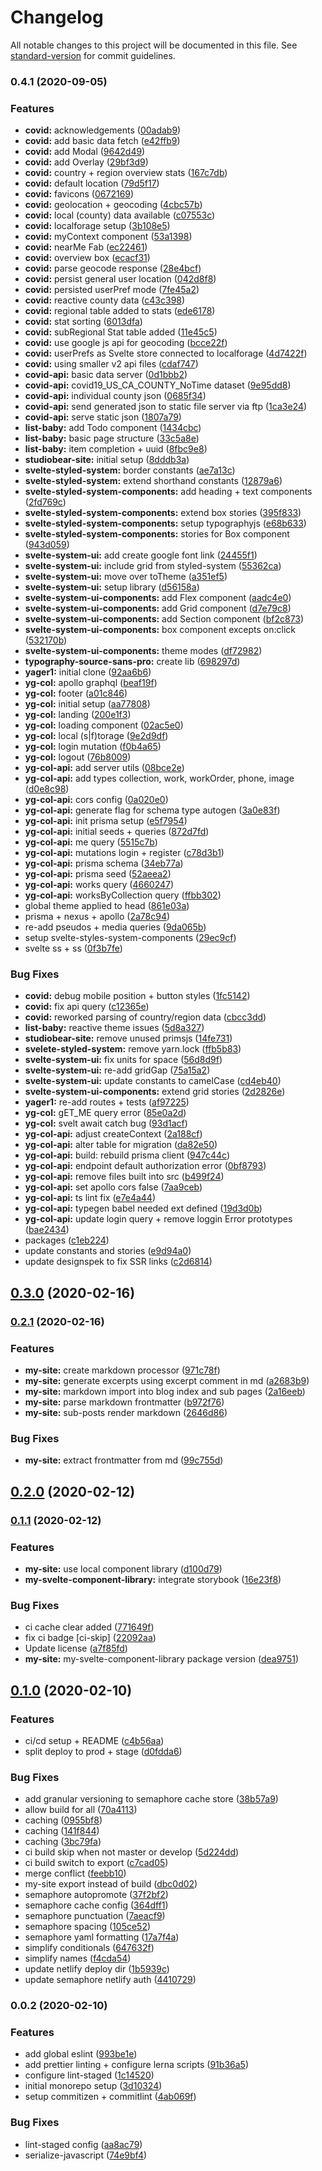 # Changelog

All notable changes to this project will be documented in this file. See [standard-version](https://github.com/conventional-changelog/standard-version) for commit guidelines.

### 0.4.1 (2020-09-05)


### Features

* **covid:** acknowledgements ([00adab9](https://github.com/Studiobear/core/commit/00adab9971528f470e7701e9c1d7fa12d317a023))
* **covid:** add basic data fetch ([e42ffb9](https://github.com/Studiobear/core/commit/e42ffb96d1e581f050efe73c50884115c9d93d32))
* **covid:** add Modal ([9642d49](https://github.com/Studiobear/core/commit/9642d49551885955f4d712dab272a3fe112aab4e))
* **covid:** add Overlay ([29bf3d9](https://github.com/Studiobear/core/commit/29bf3d9d71c057e3f3032d283751188ccd907e71))
* **covid:** country + region overview stats ([167c7db](https://github.com/Studiobear/core/commit/167c7db26026e14786e7f88fa15c8b635837efb5))
* **covid:** default location ([79d5f17](https://github.com/Studiobear/core/commit/79d5f1783890954ef706173b1da5e6cfb6b5d954))
* **covid:** favicons ([0672169](https://github.com/Studiobear/core/commit/0672169c3e7a749230f77af5b9677a3e31732754))
* **covid:** geolocation + geocoding ([4cbc57b](https://github.com/Studiobear/core/commit/4cbc57b7f01af9bfacc1852dda74fa36ad99680a))
* **covid:** local (county) data available ([c07553c](https://github.com/Studiobear/core/commit/c07553c0837be4c3eb23a1ca762a17379f9d0364))
* **covid:** localforage setup ([3b108e5](https://github.com/Studiobear/core/commit/3b108e57360a2a14e705f9844934c842b4c5bd1d))
* **covid:** myContext component ([53a1398](https://github.com/Studiobear/core/commit/53a13982d2ae1d15578c523b1d2f6ac206915c12))
* **covid:** nearMe Fab ([ec22461](https://github.com/Studiobear/core/commit/ec2246165c7a237f1265389e3da8df28b399bd3c))
* **covid:** overview box ([ecacf31](https://github.com/Studiobear/core/commit/ecacf3186204dcd61a543babc094793551c049cf))
* **covid:** parse geocode response ([28e4bcf](https://github.com/Studiobear/core/commit/28e4bcfd5b9ad455d5dd0160739d79e4c99d1f2a))
* **covid:** persist general user location ([042d8f8](https://github.com/Studiobear/core/commit/042d8f882602d37d978ae9bf97ea70164778abaf))
* **covid:** persisted userPref mode ([7fe45a2](https://github.com/Studiobear/core/commit/7fe45a2b5cf6cd09f23b5aec2a923959b445e23c))
* **covid:** reactive county data ([c43c398](https://github.com/Studiobear/core/commit/c43c3982e195a4ca34363ec84c184b4517a54c84))
* **covid:** regional table added to stats ([ede6178](https://github.com/Studiobear/core/commit/ede6178344f34e4bf9cad29853e4658d525e6cb7))
* **covid:** stat sorting ([6013dfa](https://github.com/Studiobear/core/commit/6013dfa1b461609803113ccb0a0f246f6697315a))
* **covid:** subRegional Stat table added ([11e45c5](https://github.com/Studiobear/core/commit/11e45c5cb570745b12eab24cdd63b29907747b07))
* **covid:** use google js api for geocoding ([bcce22f](https://github.com/Studiobear/core/commit/bcce22fcbed372fdd0b5c2f0bdcd440016869725))
* **covid:** userPrefs as Svelte store connected to localforage ([4d7422f](https://github.com/Studiobear/core/commit/4d7422f956f65dbadd070fb76c95e4c1685d20d8))
* **covid:** using smaller v2 api files ([cdaf747](https://github.com/Studiobear/core/commit/cdaf747fc4c89d1fe82c59b20b887ae146d02a1c))
* **covid-api:** basic data server ([0d1bbb2](https://github.com/Studiobear/core/commit/0d1bbb2c3915d855c4faaeb7c592ff1e4d4ec64d))
* **covid-api:** covid19_US_CA_COUNTY_NoTime dataset ([9e95dd8](https://github.com/Studiobear/core/commit/9e95dd811f7298ab63e05d80a2dcc24e74194e4d))
* **covid-api:** individual county json ([0685f34](https://github.com/Studiobear/core/commit/0685f347c8bdb96a0e62193df3d517a66ef7f8fe))
* **covid-api:** send generated json to static file server via ftp ([1ca3e24](https://github.com/Studiobear/core/commit/1ca3e24ea0b79f29fcf5a1a4b0361e4a6239d747))
* **covid-api:** serve static json ([1807a79](https://github.com/Studiobear/core/commit/1807a79bb5c2aad47a680b955ff019dcf5851b2f))
* **list-baby:** add Todo component ([1434cbc](https://github.com/Studiobear/core/commit/1434cbcb3cabcd8bf889a0b7e24a18261ad088dd))
* **list-baby:** basic page structure ([33c5a8e](https://github.com/Studiobear/core/commit/33c5a8e65f476d2a9f360ebf9f67a4e96aafdb03))
* **list-baby:** item completion + uuid ([8fbc9e8](https://github.com/Studiobear/core/commit/8fbc9e8a89f764bf01dff5aee97a2cd1a5eefef0))
* **studiobear-site:** initial setup ([8dddb3a](https://github.com/Studiobear/core/commit/8dddb3ad2d421b61fbb8c24c5b7758cc2b5d6f01))
* **svelte-styled-system:** border constants ([ae7a13c](https://github.com/Studiobear/core/commit/ae7a13cc217c85af93be61c3a97bd385057f8f89))
* **svelte-styled-system:** extend shorthand constants ([12879a6](https://github.com/Studiobear/core/commit/12879a61c829ba1540e3399cfcfe28f2a45294a7))
* **svelte-styled-system-components:** add heading + text components ([2fd769c](https://github.com/Studiobear/core/commit/2fd769cd032b4aa40b89e2cd1b39e1195f5c1189))
* **svelte-styled-system-components:** extend box stories ([395f833](https://github.com/Studiobear/core/commit/395f833ef4fa6950f250c175892bc54d9fd4c632))
* **svelte-styled-system-components:** setup typographyjs ([e68b633](https://github.com/Studiobear/core/commit/e68b633bee8c93d09e2ade227e75b5015f6f7e59))
* **svelte-styled-system-components:** stories for Box component ([943d059](https://github.com/Studiobear/core/commit/943d059b01f0f214641374b78eed68801cff37f0))
* **svelte-system-ui:** add create google font link ([24455f1](https://github.com/Studiobear/core/commit/24455f1c28605bd43e7701c243dafa1b191c078a))
* **svelte-system-ui:** include grid from styled-system ([55362ca](https://github.com/Studiobear/core/commit/55362caedb09a1cc0f92ca100eb26aa499afe150))
* **svelte-system-ui:** move over toTheme ([a351ef5](https://github.com/Studiobear/core/commit/a351ef5211e2a1a6102b1db5800ec7d941795452))
* **svelte-system-ui:** setup library ([d56158a](https://github.com/Studiobear/core/commit/d56158ac26cba88257dac405b4d837b132196db7))
* **svelte-system-ui-components:** add Flex component ([aadc4e0](https://github.com/Studiobear/core/commit/aadc4e01630103cfbb7c0c2fa6658b2d564aaa32))
* **svelte-system-ui-components:** add Grid component ([d7e79c8](https://github.com/Studiobear/core/commit/d7e79c8bc54eeab1fa6d0f2649e8d305b0c36fa1))
* **svelte-system-ui-components:** add Section component ([bf2c873](https://github.com/Studiobear/core/commit/bf2c873943602e5f4ffa0d4ad19494ee66610238))
* **svelte-system-ui-components:** box component excepts on:click ([532170b](https://github.com/Studiobear/core/commit/532170bcbc07912adaa9ae6f7b845eb37f49723f))
* **svelte-system-ui-components:** theme modes ([df72982](https://github.com/Studiobear/core/commit/df72982f003b67608bb6de35987a7c08fd2fe71e))
* **typography-source-sans-pro:** create lib ([698297d](https://github.com/Studiobear/core/commit/698297d7688189630b7c5d01eb0fa645127116bf))
* **yager1:** initial clone ([92aa6b6](https://github.com/Studiobear/core/commit/92aa6b60c0730e2615930370210354de5e8e7475))
* **yg-col:** apollo graphql ([beaf19f](https://github.com/Studiobear/core/commit/beaf19fcce8e5c3b4317b6d84516bffbe85f6c01))
* **yg-col:** footer ([a01c846](https://github.com/Studiobear/core/commit/a01c846db837ad0b66d3ffbda0e02f0afd617018))
* **yg-col:** initial setup ([aa77808](https://github.com/Studiobear/core/commit/aa778087525661ca6fd0176e374ec3d8bd811baa))
* **yg-col:** landing ([200e1f3](https://github.com/Studiobear/core/commit/200e1f34c80d1f9af88a38d9fc7542db987fd484))
* **yg-col:** loading component ([02ac5e0](https://github.com/Studiobear/core/commit/02ac5e05e88700731c1c375c2522a279c3c3385a))
* **yg-col:** local (s|f)torage ([9e2d9df](https://github.com/Studiobear/core/commit/9e2d9df26b8ea5564cdc84e944aa82afc4918fa0))
* **yg-col:** login mutation ([f0b4a65](https://github.com/Studiobear/core/commit/f0b4a65df7fff6166658103f484b6af9b869ba98))
* **yg-col:** logout ([76b8009](https://github.com/Studiobear/core/commit/76b8009325d787616cd5a7d9cfda6804c44251e4))
* **yg-col-api:** add server utils ([08bce2e](https://github.com/Studiobear/core/commit/08bce2e050cb68a1578c74fe1882934a1792e1d0))
* **yg-col-api:** add types collection, work, workOrder, phone, image ([d0e8c98](https://github.com/Studiobear/core/commit/d0e8c984c99ec1c27828330210e33bfeb894efac))
* **yg-col-api:** cors config ([0a020e0](https://github.com/Studiobear/core/commit/0a020e0e9d5700d9d2ffff8745d02d0ae3accefd))
* **yg-col-api:** generate flag for schema type autogen ([3a0e83f](https://github.com/Studiobear/core/commit/3a0e83f65d076ad8dcf32182e443f7555208a429))
* **yg-col-api:** init prisma setup ([e5f7954](https://github.com/Studiobear/core/commit/e5f795476d48d8225d688285f75345812e61acc6))
* **yg-col-api:** initial seeds + queries ([872d7fd](https://github.com/Studiobear/core/commit/872d7fd090fe414ef7d1fec13bb3e08a3baf6d1c))
* **yg-col-api:** me query ([5515c7b](https://github.com/Studiobear/core/commit/5515c7bf2ec5d4c504fee5c3635d760202b3a28e))
* **yg-col-api:** mutations login + register ([c78d3b1](https://github.com/Studiobear/core/commit/c78d3b176bd133513de0d12a4d7a0ac5b83ab74a))
* **yg-col-api:** prisma schema ([34eb77a](https://github.com/Studiobear/core/commit/34eb77a6857a289bc52d1c29a95d9605c75aead4))
* **yg-col-api:** prisma seed ([52aeea2](https://github.com/Studiobear/core/commit/52aeea250e6efb3b0af62207a30859c7071978b1))
* **yg-col-api:** works query ([4660247](https://github.com/Studiobear/core/commit/466024741e324815ca97108736f427b8aea1cf33))
* **yg-col-api:** worksByCollection query ([ffbb302](https://github.com/Studiobear/core/commit/ffbb3021ddcb2d69d0cd4278c30b742deb9f09f9))
* global theme applied to head ([861e03a](https://github.com/Studiobear/core/commit/861e03acd0925b2ab2164d8736d3b4b078ad7608))
* prisma + nexus + apollo ([2a78c94](https://github.com/Studiobear/core/commit/2a78c9481dc95cf4bc93b99bb20ad729e97edc5c))
* re-add pseudos + media queries ([9da065b](https://github.com/Studiobear/core/commit/9da065b87a6217930233add22ed2cedbc7ac95f3))
* setup svelte-styles-system-components ([29ec9cf](https://github.com/Studiobear/core/commit/29ec9cf8003db48bc8a19b1a8de453fc5a87c641))
* svelte ss + ss ([0f3b7fe](https://github.com/Studiobear/core/commit/0f3b7fe0005520a3c12e3d0df9bba69abd2bac9e))


### Bug Fixes

* **covid:** debug mobile position + button styles ([1fc5142](https://github.com/Studiobear/core/commit/1fc5142cd32cf1cd0f16c9e7ea2cf59782fd1c34))
* **covid:** fix api query ([c12365e](https://github.com/Studiobear/core/commit/c12365e21b88252cdaa5e606c3473dcf5958e6a7))
* **covid:** reworked parsing of country/region data ([cbcc3dd](https://github.com/Studiobear/core/commit/cbcc3dd4ab141b5ed11253d2a57914f70ef5860e))
* **list-baby:** reactive theme issues ([5d8a327](https://github.com/Studiobear/core/commit/5d8a327da2d1bf51ebb3331ab82f54f9f599d574))
* **studiobear-site:** remove unused primsjs ([14fe731](https://github.com/Studiobear/core/commit/14fe731ba45986102f0770beb82762fae951f70e))
* **svelete-styled-system:** remove yarn.lock ([ffb5b83](https://github.com/Studiobear/core/commit/ffb5b8329be80bd32ad535ee76dd94b9452c2095))
* **svelte-system-ui:** fix units for space ([56d8d9f](https://github.com/Studiobear/core/commit/56d8d9f151661d3dda1daab80a90c7337ad34850))
* **svelte-system-ui:** re-add gridGap ([75a15a2](https://github.com/Studiobear/core/commit/75a15a27fb4bd7b3276a4dc8e1034bfe3847cc33))
* **svelte-system-ui:** update constants to camelCase ([cd4eb40](https://github.com/Studiobear/core/commit/cd4eb40dc55cf9e5b0ec2255c974178814e0fac3))
* **svelte-system-ui-components:** extend grid stories ([2d2826e](https://github.com/Studiobear/core/commit/2d2826eb5dba882394e159e6691ea1eb863349f6))
* **yager1:** re-add routes + tests ([af97225](https://github.com/Studiobear/core/commit/af97225b49f16b089d29ea62000ce9222bb1883f))
* **yg-col:** gET_ME query error ([85e0a2d](https://github.com/Studiobear/core/commit/85e0a2ddb8dd1f7774e64d56e6b452c7d3323ec5))
* **yg-col:** svelt await catch bug ([93d1acf](https://github.com/Studiobear/core/commit/93d1acf84bec992b369e506e8e9b692018a76f9d))
* **yg-col-api:** adjust createContext ([2a188cf](https://github.com/Studiobear/core/commit/2a188cf3bba2a65cbdd6e5b4166a0bbcd58df6cc))
* **yg-col-api:** alter table for migration ([da82e50](https://github.com/Studiobear/core/commit/da82e5083e37bb4d8e85631945c46e12d7bbb2bd))
* **yg-col-api:** build: rebuild prisma client ([947c44c](https://github.com/Studiobear/core/commit/947c44cc7269e0f2d14355e961e8f8f323fe9e60))
* **yg-col-api:** endpoint default authorization error ([0bf8793](https://github.com/Studiobear/core/commit/0bf87937b6a7208e5ed204d573c8c8fa87b92885))
* **yg-col-api:** remove files built into src ([b499f24](https://github.com/Studiobear/core/commit/b499f243e664908d53179aa2b093772dc895ffc3))
* **yg-col-api:** set apollo cors false ([7aa9ceb](https://github.com/Studiobear/core/commit/7aa9ceb189f72a005c604959d255fac3356056d3))
* **yg-col-api:** ts lint fix ([e7e4a44](https://github.com/Studiobear/core/commit/e7e4a442c3a2eebe3f49c062d11a2467251847db))
* **yg-col-api:** typegen babel needed ext defined ([19d3d0b](https://github.com/Studiobear/core/commit/19d3d0b1a1619995fcd7221a202075bb2e5f73a0))
* **yg-col-api:** update login query + remove loggin Error prototypes ([bae2434](https://github.com/Studiobear/core/commit/bae243436a7c1254e78177028aacb9c0a0357be4))
* packages ([c1eb224](https://github.com/Studiobear/core/commit/c1eb22498acdf21adb7609f764d7f279c85c5664))
* update constants and stories ([e9d94a0](https://github.com/Studiobear/core/commit/e9d94a0ed57756df576a0c6bb5d99b3b2297c497))
* update designspek to fix SSR links ([c2d6814](https://github.com/Studiobear/core/commit/c2d6814ef8e9016a6765ca5070ad3f57a7e49740))

## [0.3.0](https://github.com/Studiobear/svelte-monorepo-starter/compare/v0.2.1...v0.3.0) (2020-02-16)

### [0.2.1](https://github.com/Studiobear/svelte-monorepo-starter/compare/v0.2.0...v0.2.1) (2020-02-16)


### Features

* **my-site:** create markdown processor ([971c78f](https://github.com/Studiobear/svelte-monorepo-starter/commit/971c78faff575ca216d75f24fa47c92086151b80))
* **my-site:** generate excerpts using excerpt comment in md ([a2683b9](https://github.com/Studiobear/svelte-monorepo-starter/commit/a2683b9ad6a4515f2e05a2a8fb5913ffe980546e))
* **my-site:** markdown import into blog index and sub pages ([2a16eeb](https://github.com/Studiobear/svelte-monorepo-starter/commit/2a16eeb94832a97cf265fa5b05351c67824e3196))
* **my-site:** parse markdown frontmatter ([b972f76](https://github.com/Studiobear/svelte-monorepo-starter/commit/b972f76827208a37b0c10dac15ea629b0a8977bd))
* **my-site:** sub-posts render markdown ([2646d86](https://github.com/Studiobear/svelte-monorepo-starter/commit/2646d869c7822e9b2449f532daec16acd1e0a0bc))


### Bug Fixes

* **my-site:** extract frontmatter from md ([99c755d](https://github.com/Studiobear/svelte-monorepo-starter/commit/99c755d8ff370ea0b7cec9d0fc68acc443bbeba9))

## [0.2.0](https://github.com/Studiobear/svelte-monorepo-starter/compare/v0.1.1...v0.2.0) (2020-02-12)

### [0.1.1](https://github.com/Studiobear/svelte-monorepo-starter/compare/v0.1.0...v0.1.1) (2020-02-12)


### Features

* **my-site:** use local component library ([d100d79](https://github.com/Studiobear/svelte-monorepo-starter/commit/d100d7910f5fe404d58c3cf891791fe1949a3c9c))
* **my-svelte-component-library:** integrate storybook ([16e23f8](https://github.com/Studiobear/svelte-monorepo-starter/commit/16e23f89ce916ef5af996153e01d1aa65d76301f))


### Bug Fixes

* ci cache clear added ([771649f](https://github.com/Studiobear/svelte-monorepo-starter/commit/771649fd742335fb50389585dc505584414eece8))
* fix ci badge [ci-skip] ([22092aa](https://github.com/Studiobear/svelte-monorepo-starter/commit/22092aa08618488228ef5f1b3585add29404e149))
* Update license ([a7f85fd](https://github.com/Studiobear/svelte-monorepo-starter/commit/a7f85fd115918c3de3803356372f3aeaee147f34))
* **my-site:** my-svelte-component-library package version ([dea9751](https://github.com/Studiobear/svelte-monorepo-starter/commit/dea9751dba3afcdf6502f2ff30252941750a9430))

## [0.1.0](https://github.com/Studiobear/svelte-monorepo-starter/compare/v0.0.2...v0.1.0) (2020-02-10)


### Features

* ci/cd setup + README ([c4b56aa](https://github.com/Studiobear/svelte-monorepo-starter/commit/c4b56aaa03087e18ec67ca85e84601c07869ab78))
* split deploy to prod + stage ([d0fdda6](https://github.com/Studiobear/svelte-monorepo-starter/commit/d0fdda6d5a9b1ab2a9f44ed7fc8d98145a1ab5a6))


### Bug Fixes

* add granular versioning to semaphore cache store ([38b57a9](https://github.com/Studiobear/svelte-monorepo-starter/commit/38b57a99dedf394c8432c65257d7b91a7b8f3400))
* allow build for all ([70a4113](https://github.com/Studiobear/svelte-monorepo-starter/commit/70a41136e7f340cb30387e62c0146c2b282032e7))
* caching ([0955bf8](https://github.com/Studiobear/svelte-monorepo-starter/commit/0955bf827df4322ae2158ef290847d300af1d10d))
* caching ([141f844](https://github.com/Studiobear/svelte-monorepo-starter/commit/141f844792d7e602ef85fd67179d35734a2ae8fb))
* caching ([3bc79fa](https://github.com/Studiobear/svelte-monorepo-starter/commit/3bc79faad0d36d74780c95a42b767a71220d98ca))
* ci build skip when not master or develop ([5d224dd](https://github.com/Studiobear/svelte-monorepo-starter/commit/5d224dd2cad01b74e200d4a84a429726bc2e1896))
* ci build switch to export ([c7cad05](https://github.com/Studiobear/svelte-monorepo-starter/commit/c7cad051d1971e9521d0d541c13e83a212d20d04))
* merge conflict ([feebb10](https://github.com/Studiobear/svelte-monorepo-starter/commit/feebb10c5f1212574c0a0d5926b4d23b93296b74))
* my-site export instead of build ([dbc0d02](https://github.com/Studiobear/svelte-monorepo-starter/commit/dbc0d025cc46041aa4182d8ce408d2f7771b7937))
* semaphore autopromote ([37f2bf2](https://github.com/Studiobear/svelte-monorepo-starter/commit/37f2bf2b8afe8eb7c0112f835b7590a159fdc9ce))
* semaphore cache config ([364dff1](https://github.com/Studiobear/svelte-monorepo-starter/commit/364dff1164bbe5385cb49e487463e5b3d1eb558f))
* semaphore punctuation ([7aeacf9](https://github.com/Studiobear/svelte-monorepo-starter/commit/7aeacf9ad0ba7137a0c8518ab608d113a73dde34))
* semaphore spacing ([105ce52](https://github.com/Studiobear/svelte-monorepo-starter/commit/105ce52b3d4bca959cc26f5c434c55626ff01f55))
* semaphore yaml formatting ([17a7f4a](https://github.com/Studiobear/svelte-monorepo-starter/commit/17a7f4a7b52426cab2c92766d23c3b50e0ded901))
* simplify conditionals ([647632f](https://github.com/Studiobear/svelte-monorepo-starter/commit/647632fd12cf393c75bc5890799806ea369e7ef1))
* simplify names ([f4cda54](https://github.com/Studiobear/svelte-monorepo-starter/commit/f4cda541d12ab5883bf1c4883fa2973992576b1d))
* update netlify deploy dir ([1b5939c](https://github.com/Studiobear/svelte-monorepo-starter/commit/1b5939cd3d8e7c0c05cf9696c28bc1bf1b574251))
* update semaphore netlify auth ([4410729](https://github.com/Studiobear/svelte-monorepo-starter/commit/4410729426410da7f8011357d899fc8e510211d4))

### 0.0.2 (2020-02-10)


### Features

* add global eslint ([993be1e](https://github.com/Studiobear/svelte-monorepo-starter/commit/993be1e104f5d9d0158255caf950bbdc19a837bd))
* add prettier linting + configure lerna scripts ([91b36a5](https://github.com/Studiobear/svelte-monorepo-starter/commit/91b36a57156137678a67cce5bd10f317a4982b58))
* configure lint-staged ([1c14520](https://github.com/Studiobear/svelte-monorepo-starter/commit/1c145208880675518898f50b5a103265d907e599))
* initial monorepo setup ([3d10324](https://github.com/Studiobear/svelte-monorepo-starter/commit/3d10324734e10ede773b2a14d40e92383ecb435a))
* setup commitizen + commitlint ([4ab069f](https://github.com/Studiobear/svelte-monorepo-starter/commit/4ab069f98626a7c2dcc880e6f763b92545c63c76))


### Bug Fixes

* lint-staged config ([aa8ac79](https://github.com/Studiobear/svelte-monorepo-starter/commit/aa8ac79c91ed030a78a7f7d315d2e815d872a8d5))
* serialize-javascript ([74e9bf4](https://github.com/Studiobear/svelte-monorepo-starter/commit/74e9bf4de4e73441e4e67d81f1bb8e0607b8e618))
